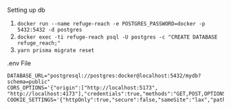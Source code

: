 Setting up db
1. `docker run --name refuge-reach -e POSTGRES_PASSWORD=docker -p 5432:5432 -d postgres`
2. `docker exec -ti refuge-reach psql -U postgres -c "CREATE DATABASE refuge_reach;"`
3. `yarn prisma migrate reset`

.env File
```env
DATABASE_URL="postgresql://postgres:docker@localhost:5432/mydb?schema=public"
CORS_OPTIONS='{"origin":["http://localhost:5173", "http://localhost:4173"],"credentials":true,"methods":"GET,POST,OPTIONS"}'
COOKIE_SETTINGS='{"httpOnly":true,"secure":false,"sameSite":"lax","path":"/"}'
```